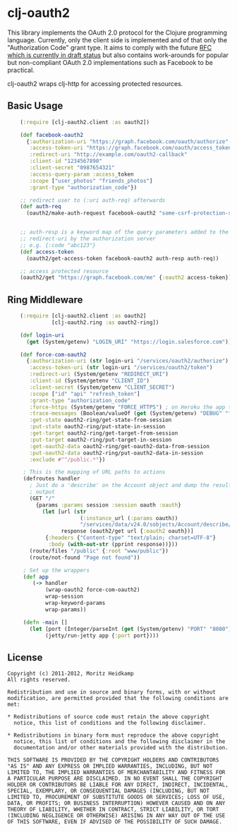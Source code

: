 # clj-oauth2

This library implements the OAuth 2.0 protocol for the Clojure
programming language. Currently, only the client side is implemented
and of that only the "Authorization Code" grant type. It aims to
comply with the future [RFC which is currently in draft
status](http://tools.ietf.org/html/draft-ietf-oauth-v2-12) but also
contains work-arounds for popular but non-compliant OAuth 2.0
implementations such as Facebook to be practical.

clj-oauth2 wraps clj-http for accessing protected resources.

## Basic Usage

```clojure
    (:require [clj-oauth2.client :as oauth2])

    (def facebook-oauth2
      {:authorization-uri "https://graph.facebook.com/oauth/authorize"
       :access-token-uri "https://graph.facebook.com/oauth/access_token"
       :redirect-uri "http://example.com/oauth2-callback"
       :client-id "1234567890"
       :client-secret "0987654321"
       :access-query-param :access_token
       :scope ["user_photos" "friends_photos"]
       :grant-type "authorization_code"})

    ;; redirect user to (:uri auth-req) afterwards
    (def auth-req
      (oauth2/make-auth-request facebook-oauth2 "some-csrf-protection-string"))


    ;; auth-resp is a keyword map of the query parameters added to the
    ;; redirect-uri by the authorization server
    ;; e.g. {:code "abc123"}
    (def access-token
      (oauth2/get-access-token facebook-oauth2 auth-resp auth-req))

    ;; access protected resource
    (oauth2/get "https://graph.facebook.com/me" {:oauth2 access-token})
```

## Ring Middleware

```clojure
    (:require [clj-oauth2.client :as oauth2]
              [clj-oauth2.ring :as oauth2-ring])

    (def login-uri
      (get (System/getenv) "LOGIN_URI" "https://login.salesforce.com"))

    (def force-com-oauth2
      {:authorization-uri (str login-uri "/services/oauth2/authorize")
       :access-token-uri (str login-uri "/services/oauth2/token")
       :redirect-uri (System/getenv "REDIRECT_URI")
       :client-id (System/getenv "CLIENT_ID")
       :client-secret (System/getenv "CLIENT_SECRET")
       :scope ["id" "api" "refresh_token"]
       :grant-type "authorization_code"
       :force-https (System/getenv "FORCE_HTTPS") ; on Heroku the app thinks it is always http
       :trace-messages (Boolean/valueOf (get (System/getenv) "DEBUG" "false"))
       :get-state oauth2-ring/get-state-from-session
       :put-state oauth2-ring/put-state-in-session
       :get-target oauth2-ring/get-target-from-session
       :put-target oauth2-ring/put-target-in-session
       :get-oauth2-data oauth2-ring/get-oauth2-data-from-session
       :put-oauth2-data oauth2-ring/put-oauth2-data-in-session
       :exclude #"^/public.*"})

     ; This is the mapping of URL paths to actions
     (defroutes handler
       ; Just do a 'describe' on the Account object and dump the resulting
       ; output
       (GET "/" 
         {params :params session :session oauth :oauth} 
     	   (let [url (str 
     	               (:instance_url (:params oauth)) 
     	               "/services/data/v24.0/sobjects/Account/describe/")
     	         response (oauth2/get url {:oauth2 oauth})]
       		{:headers {"Content-type" "text/plain; charset=UTF-8"}
       		 :body (with-out-str (pprint response))}))
       (route/files "/public" {:root "www/public"})
       (route/not-found "Page not found"))

     ; Set up the wrappers
     (def app 
     	(-> handler 
     		(wrap-oauth2 force-com-oauth2)
     		wrap-session 
     		wrap-keyword-params
     		wrap-params))

     (defn -main []
       (let [port (Integer/parseInt (get (System/getenv) "PORT" "8080"))]
     	    (jetty/run-jetty app {:port port})))
```

## License

    Copyright (c) 2011-2012, Moritz Heidkamp
    All rights reserved.

    Redistribution and use in source and binary forms, with or without
    modification, are permitted provided that the following conditions are
    met:

    * Redistributions of source code must retain the above copyright
      notice, this list of conditions and the following disclaimer.

    * Redistributions in binary form must reproduce the above copyright
      notice, this list of conditions and the following disclaimer in the
      documentation and/or other materials provided with the distribution.

    THIS SOFTWARE IS PROVIDED BY THE COPYRIGHT HOLDERS AND CONTRIBUTORS
    "AS IS" AND ANY EXPRESS OR IMPLIED WARRANTIES, INCLUDING, BUT NOT
    LIMITED TO, THE IMPLIED WARRANTIES OF MERCHANTABILITY AND FITNESS FOR
    A PARTICULAR PURPOSE ARE DISCLAIMED. IN NO EVENT SHALL THE COPYRIGHT
    HOLDER OR CONTRIBUTORS BE LIABLE FOR ANY DIRECT, INDIRECT, INCIDENTAL,
    SPECIAL, EXEMPLARY, OR CONSEQUENTIAL DAMAGES (INCLUDING, BUT NOT
    LIMITED TO, PROCUREMENT OF SUBSTITUTE GOODS OR SERVICES; LOSS OF USE,
    DATA, OR PROFITS; OR BUSINESS INTERRUPTION) HOWEVER CAUSED AND ON ANY
    THEORY OF LIABILITY, WHETHER IN CONTRACT, STRICT LIABILITY, OR TORT
    (INCLUDING NEGLIGENCE OR OTHERWISE) ARISING IN ANY WAY OUT OF THE USE
    OF THIS SOFTWARE, EVEN IF ADVISED OF THE POSSIBILITY OF SUCH DAMAGE.
